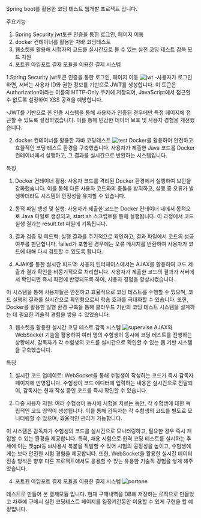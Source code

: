 Spring boot를 활용한 코딩 테스트 웹개발 프로젝트 입니다.

주요기능
1. Spring Security jwt토큰 인증을 통한 로그인, 페이지 이동
2. docker 컨테이너를 활용한 자바 코딩테스트
3. 웹소켓을 활용해 시험자의 코드를 실시간으로 볼 수 있는 실전 코딩 테스트 감독 모드 지원
4. 포트원 아임포트 결제 모듈을 이용한 결제 시스템


1.Spring Security jwt토큰 인증을 통한 로그인, 페이지 이동
![jwt](https://github.com/user-attachments/assets/22094dcf-e2af-485c-b7a8-21d2c457c277)
-사용자가 로그인하면, 서버는 사용자 ID와 권한 정보를 기반으로 JWT를 생성합니다.
 이 토큰은 Authorization이라는 이름의 HTTP-Only 쿠키에 저장되어, JavaScript에서 접근할 수 없도록 설정하여 XSS 공격을 예방합니다.

-JWT를 기반으로 한 인증 시스템을 통해 사용자가 인증된 경우에만 특정 페이지에 접근할 수 있도록 설정하였습니다. 
 이를 통해 민감한 데이터 보호 및 사용자 경험을 개선했습니다.


2. docker 컨테이너를 활용한 자바 코딩테스트
![test](https://github.com/user-attachments/assets/782c14cc-6693-4c25-a1d6-20afc3263445)
Docker를 활용하여 안전하고 효율적인 코딩 테스트 환경을 구축했습니다.
사용자가 제출한 Java 코드를 Docker 컨테이너에서 실행하고, 그 결과를 실시간으로 반환하는 시스템입니다.

특징
1) Docker 컨테이너 활용: 사용자 코드를 격리된 Docker 환경에서 실행하여 보안을 강화했습니다. 이를 통해 다른 사용자 코드와의 충돌을 방지하고, 실행 중 오류가 발생하더라도 시스템의 안정성을 유지할 수 있습니다.

2) 동적 파일 생성 및 실행: 사용자가 제출한 코드는 Docker 컨테이너 내에서 동적으로 Java 파일로 생성되고, start.sh 스크립트를 통해 실행됩니다. 이 과정에서 코드 실행 결과는 result.txt 파일에 기록됩니다.

3) 결과 검증 및 피드백: 실행 결과를 주기적으로 확인하고, 결과 파일에서 코드의 성공 여부를 판단합니다. failed가 포함된 경우에는 오류 메시지를 반환하여 사용자가 코드에 대해 다시 검토할 수 있도록 합니다.

4) AJAX를 통한 실시간 피드백: 사용자 인터페이스에서는 AJAX를 활용하여 코드 제출과 결과 확인을 비동기적으로 처리합니다. 사용자가 제출한 코드의 결과가 서버에서 확인되면 즉시 화면에 반영되도록 하여, 사용자 경험을 향상시켰습니다.

이 시스템을 통해 사용자들은 안전하고 효율적으로 코딩 테스트를 수행할 수 있으며, 코드 실행의 결과를 실시간으로 확인함으로써 학습 효과를 극대화할 수 있습니다. 
또한, Docker를 활용한 실행 환경 구축을 통해 클라우드 기반의 코딩 테스트 시스템을 설계하는 데 필요한 기술적 경험을 쌓을 수 있었습니다.


3. 웹소켓을 활용한 실시간 코딩 테스트 감독 시스템
![supervise](https://github.com/user-attachments/assets/05c7c1a6-6578-49aa-bf09-2a424264329b)
AJAX와 WebSocket 기술을 활용하여 여러 명의 수험생이 동시에 코딩 테스트를 진행하는 상황에서, 감독자가 각 수험생의 코드를 실시간으로 확인할 수 있는 웹 기반 시스템을 구축했습니다.

특징
1) 실시간 코드 업데이트: WebSocket을 통해 수험생이 작성하는 코드가 즉시 감독자 페이지에 반영됩니다. 수험생이 코드 에디터에 입력하는 내용은 실시간으로 전달되어, 감독자는 현재 작성 중인 코드를 즉시 확인할 수 있습니다.

2) 다중 사용자 지원: 여러 수험생이 동시에 시험을 치르는 동안, 각 수험생에 대한 독립적인 코드 영역이 생성됩니다. 이를 통해 감독자는 각 수험생의 코드를 별도로 모니터링할 수 있으며, 효율적인 관리가 가능합니다.

이 시스템은 감독자가 수험생의 코드를 실시간으로 모니터링하고, 필요한 경우 즉시 개입할 수 있는 환경을 제공합니다.
특히, 채용 시험으로 원격 코딩 테스트를 실시하는 추세에 이는 챗gpt등 ai사용시 복붙을 적발할 수 있어 시험의 공정성을 높이고, 수험생에게는 보다 안전한 시험 경험을 제공합니다. 
또한, WebSocket을 활용한 실시간 데이터 전송 방식은 향후 다른 프로젝트에서도 응용할 수 있는 유용한 기술적 경험을 쌓게 해주었습니다.


4. 포트원 아임포트 결제 모듈을 이용한 결제 시스템
![portone](https://github.com/user-attachments/assets/13af3280-cac3-4827-bcd7-f62834d3ebc4)

테스트로 만들어 본 결제모듈 입니다. 현재 구매내역을 DB에 저장하는 로직으로 만들었고 차후에 구매시 실전 코딩테스트 페이지를 일정기간동안 이용할 수 있게 구현을 할 예정입니다.
